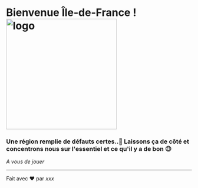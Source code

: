 # Bienvenue Île-de-France !<img src="https://www.aulnay-sous-bois.fr/wp-content/uploads/2019/10/logo-region-ile-de-france.png" alt="logo" width="300" height="300">

### Une région remplie de défauts certes..:shushing_face: Laissons ça de côté et concentrons nous sur l'essentiel et ce qu'il y a de bon :wink:
_A vous de jouer_

---

Fait avec ❤️ par _xxx_ 